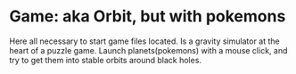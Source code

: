 # Game: aka Orbit, but with pokemons
Here all necessary to start game files located.
Is a gravity simulator at the heart of a puzzle game. Launch planets(pokemons) with a mouse click, and try to get them into stable orbits around black holes.
